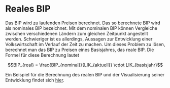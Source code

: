 # Reales BIP

Das BIP wird zu laufenden Preisen berechnet. Das so berechnete BIP wird
als nominales BIP bezeichnet. Mit dem nominalen BIP können Vergleiche
zwischen verschiedenen Ländern zum gleichen Zeitpunkt angestellt werden.
Schwieriger ist es allerdings, Aussagen zur Entwicklung einer
Volkswirtschaft im Verlauf der Zeit zu machen. Um dieses Problem zu
lösen, berechnet man das BIP zu Preisen eines Basisjahres, das reale
BIP. Die Formel für diese Berechnung lautet

$$BIP_{real} = \frac{BIP_{nominal}}{LIK_{aktuell}} \cdot
LIK_{basisjahr}$$

Ein Beispiel für die Berechnung des realen BIP und der Visualisierung
seiner Entwicklung findet sich [hier]([relaes_bip_entwicklung.ipynb](https://nbviewer.org/github/Jacques-Mock-Schindler/WR_I_21-24/blob/main/docs/231113/relaes_bip_entwicklung.ipynb)https://nbviewer.org/github/Jacques-Mock-Schindler/WR_I_21-24/blob/main/docs/231113/relaes_bip_entwicklung.ipynb).
